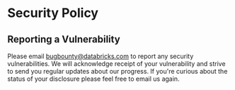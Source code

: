 # Security Policy

## Reporting a Vulnerability

Please email bugbounty@databricks.com to report any security vulnerabilities. We will acknowledge receipt of your vulnerability and strive to send you regular updates about our progress. If you're curious about the status of your disclosure please feel free to email us again. 

